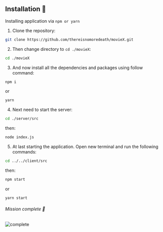 

## Installation :rocket:
Installing application via `npm or yarn`

1. Clone the repository:

```bash
git clone https://github.com/thereisnomoredeath/movieX.git
```
2. Then change directory to `cd ./movieX`:

```bash
cd ./movieX
```
3. And now install all the dependencies and packages using follow command:

```bash
npm i
```
or

```bash
yarn
```
4. Next need to start the server:

```bash
cd ./server/src
```
then:

```bash
node index.js
```
5. At last starting the application. Open new terminal and run the following commands:

```bash
cd ../../client/src
```
then:

```bash
npm start
```
or

```bash
yarn start
```
###### Mission complete :muscle:
![complete](https://i.imgflip.com/3wp5du.jpg)
